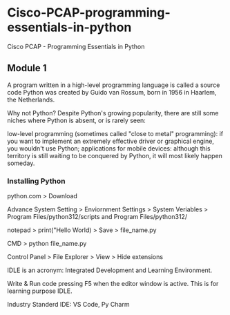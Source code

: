 # Cisco-PCAP-programming-essentials-in-python

Cisco PCAP - Programming Essentials in Python

## Module 1

A program written in a high-level programming language is called a source code
Python was created by Guido van Rossum, born in 1956 in Haarlem, the Netherlands.

Why not Python?
Despite Python's growing popularity, there are still some niches where Python is absent, or is rarely seen:

low-level programming (sometimes called "close to metal" programming): if you want to implement an extremely effective driver or graphical engine, you wouldn't use Python;
applications for mobile devices: although this territory is still waiting to be conquered by Python, it will most likely happen someday.

### Installing Python

python.com > Download

Advance System Setting > Enviornment Settings > System Veriables > Program Files/python312/scripts and Program Files/python312/

notepad > print("Hello World) > Save > file_name.py

CMD > python file_name.py

Control Panel > File Explorer > View > Hide extensions

IDLE is an acronym: Integrated Development and Learning Environment.

Write & Run code pressing F5 when the editor window is active.
This is for learning purpose IDLE.

Industry Standerd IDE: VS Code, Py Charm
